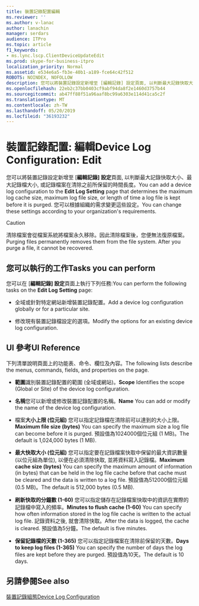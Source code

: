 ```yaml
---
title: 裝置記錄配置編輯
ms.reviewer: ''
ms.author: v-lanac
author: lanachin
manager: serdars
audience: ITPro
ms.topic: article
f1_keywords:
- ms.lync.lscp.ClientDeviceUpdateEdit
ms.prod: skype-for-business-itpro
localization_priority: Normal
ms.assetid: e534e6a5-fb3e-40b1-a189-fce64c42f512
ROBOTS: NOINDEX, NOFOLLOW
description: 您可以將裝置記錄設定新增至 [編輯記錄] 設定頁面, 以判斷最大記錄快取大小、最大記錄檔大小, 或記錄檔案在清除之前所保留的時間長度。 您可以根據組織的需求變更這些設定。
ms.openlocfilehash: 22eb2c37bb0403cf9abf94da8f2e1460d3757b44
ms.sourcegitcommit: ab47ff88f51a96aaf8bc99a6303e114d41ca5c2f
ms.translationtype: MT
ms.contentlocale: zh-TW
ms.lasthandoff: 05/20/2019
ms.locfileid: "36193232"
---
```

# <a name="device-log-configuration-edit"></a><span data-ttu-id="352fa-104">裝置記錄配置: 編輯</span><span class="sxs-lookup"><span data-stu-id="352fa-104">Device Log Configuration: Edit</span></span>
 
<span data-ttu-id="352fa-105">您可以將裝置記錄設定新增至 [**編輯記錄] 設定**頁面, 以判斷最大記錄快取大小、最大記錄檔大小, 或記錄檔案在清除之前所保留的時間長度。</span><span class="sxs-lookup"><span data-stu-id="352fa-105">You can add a device log configuration to the **Edit Log Setting** page that determines the maximum log cache size, maximum log file size, or length of time a log file is kept before it is purged.</span></span> <span data-ttu-id="352fa-106">您可以根據組織的需求變更這些設定。</span><span class="sxs-lookup"><span data-stu-id="352fa-106">You can change these settings according to your organization's requirements.</span></span>
  
> [!CAUTION]
> <span data-ttu-id="352fa-p103">清除檔案會從檔案系統將檔案永久移除。因此清除檔案後，您便無法復原檔案。</span><span class="sxs-lookup"><span data-stu-id="352fa-p103">Purging files permanently removes them from the file system. After you purge a file, it cannot be recovered.</span></span> 
  
## <a name="tasks-you-can-perform"></a><span data-ttu-id="352fa-109">您可以執行的工作</span><span class="sxs-lookup"><span data-stu-id="352fa-109">Tasks you can perform</span></span>

<span data-ttu-id="352fa-110">您可以在 [**編輯記錄] 設定**頁面上執行下列任務:</span><span class="sxs-lookup"><span data-stu-id="352fa-110">You can perform the following tasks on the **Edit Log Setting** page:</span></span>
  
- <span data-ttu-id="352fa-111">全域或針對特定網站新增裝置記錄配置。</span><span class="sxs-lookup"><span data-stu-id="352fa-111">Add a device log configuration globally or for a particular site.</span></span>
    
- <span data-ttu-id="352fa-112">修改現有裝置記錄檔設定的選項。</span><span class="sxs-lookup"><span data-stu-id="352fa-112">Modify the options for an existing device log configuration.</span></span>
    
## <a name="ui-reference"></a><span data-ttu-id="352fa-113">UI 參考</span><span class="sxs-lookup"><span data-stu-id="352fa-113">UI Reference</span></span>

<span data-ttu-id="352fa-114">下列清單說明頁面上的功能表、命令、欄位及內容。</span><span class="sxs-lookup"><span data-stu-id="352fa-114">The following lists describe the menus, commands, fields, and properties on the page.</span></span>
  
- <span data-ttu-id="352fa-115">**範圍**識別裝置記錄配置的範圍 (全域或網站)。</span><span class="sxs-lookup"><span data-stu-id="352fa-115">**Scope** Identifies the scope (Global or Site) of the device log configuration.</span></span>
    
- <span data-ttu-id="352fa-116">**名稱**您可以新增或修改裝置記錄配置的名稱。</span><span class="sxs-lookup"><span data-stu-id="352fa-116">**Name** You can add or modify the name of the device log configuration.</span></span>
    
- <span data-ttu-id="352fa-117">檔案**大小上限 (位元組)** 您可以指定記錄檔在清除前可以達到的大小上限。</span><span class="sxs-lookup"><span data-stu-id="352fa-117">**Maximum file size (bytes)** You can specify the maximum size a log file can become before it is purged.</span></span> <span data-ttu-id="352fa-118">預設值為1024000個位元組 (1 MB)。</span><span class="sxs-lookup"><span data-stu-id="352fa-118">The default is 1,024,000 bytes (1 MB).</span></span>
    
- <span data-ttu-id="352fa-119">**最大快取大小 (位元組)** 您可以指定要在記錄檔案快取中保留的最大資訊數量 (以位元組為單位), 以便在必須清除快取, 並將資料寫入記錄檔。</span><span class="sxs-lookup"><span data-stu-id="352fa-119">**Maximum cache size (bytes)** You can specify the maximum amount of information (in bytes) that can be held in the log file cache before that cache must be cleared and the data is written to a log file.</span></span> <span data-ttu-id="352fa-120">預設值為512000個位元組 (0.5 MB)。</span><span class="sxs-lookup"><span data-stu-id="352fa-120">The default is 512,000 bytes (0.5 MB).</span></span>
    
- <span data-ttu-id="352fa-121">**刷新快取的分鐘數 (1-60)** 您可以指定儲存在記錄檔案快取中的資訊在實際的記錄檔中寫入的頻率。</span><span class="sxs-lookup"><span data-stu-id="352fa-121">**Minutes to flush cache (1-60)** You can specify how often information stored in the log file cache is written to the actual log file.</span></span> <span data-ttu-id="352fa-122">記錄資料之後, 就會清除快取。</span><span class="sxs-lookup"><span data-stu-id="352fa-122">After the data is logged, the cache is cleared.</span></span> <span data-ttu-id="352fa-123">預設值為5分鐘。</span><span class="sxs-lookup"><span data-stu-id="352fa-123">The default is five minutes.</span></span>
    
- <span data-ttu-id="352fa-124">**保留記錄檔的天數 (1-365)** 您可以指定記錄檔案在清除前保留的天數。</span><span class="sxs-lookup"><span data-stu-id="352fa-124">**Days to keep log files (1-365)** You can specify the number of days the log files are kept before they are purged.</span></span> <span data-ttu-id="352fa-125">預設值為10天。</span><span class="sxs-lookup"><span data-stu-id="352fa-125">The default is 10 days.</span></span>
    
## <a name="see-also"></a><span data-ttu-id="352fa-126">另請參閱</span><span class="sxs-lookup"><span data-stu-id="352fa-126">See also</span></span>

[<span data-ttu-id="352fa-127">裝置記錄組態</span><span class="sxs-lookup"><span data-stu-id="352fa-127">Device Log Configuration</span></span>](ms.lync.lscp.ClientDeviceCfgMain.md)
